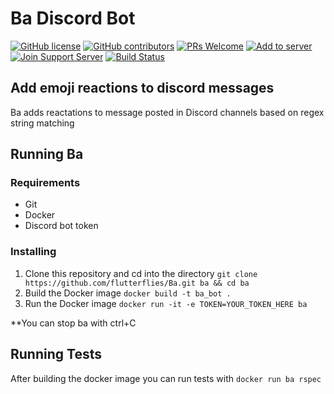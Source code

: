 # Ba Discord Bot

[![GitHub license](https://img.shields.io/github/license/flutterflies/Ba.svg?style=flat-square)](https://github.com/flutterflies/Ba/blob/master/LICENSE)
[![GitHub contributors](https://img.shields.io/github/contributors/flutterflies/Ba.svg?style=flat-square)](https://GitHub.com/flutterflies/Ba/graphs/contributors/)
[![PRs Welcome](https://img.shields.io/badge/PRs-welcome-brightgreen.svg?style=flat-square)](http://makeapullrequest.com)
[![Add to server](https://img.shields.io/badge/Add%20to%20your-server-7289DA.svg?style=flat-square)](https://discordapp.com/oauth2/authorize?&client_id=432729863820935172&scope=bot&permissions=2112)
[![Join Support Server](https://img.shields.io/badge/Join%20the%20support-Discord-7289DA.svg?style=flat-square)](https://discord.gg/GMSFMpF)
[![Build Status](https://travis-ci.org/flutterflies/Ba.svg?branch=master)](https://travis-ci.org/flutterflies/Ba)

## Add emoji reactions to discord messages

Ba adds reactations to message posted in Discord channels based on regex string matching

## Running Ba

### Requirements

* Git
* Docker
* Discord bot token

### Installing

1) Clone this repository and cd into the directory `git clone https://github.com/flutterflies/Ba.git ba && cd ba`
1) Build the Docker image `docker build -t ba_bot .`
1) Run the Docker image `docker run -it -e TOKEN=YOUR_TOKEN_HERE ba`

**You can stop ba with ctrl+C

## Running Tests

After building the docker image you can run tests with `docker run ba rspec`


